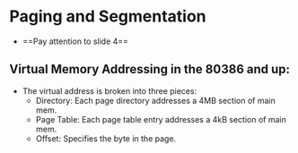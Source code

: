 # Paging and Segmentation
- ==Pay attention to slide 4==
## Virtual Memory Addressing in the 80386 and up:
- The virtual address is broken into three pieces:
	- Directory: Each page directory addresses a 4MB section of main mem.
	- Page Table: Each page table entry addresses a 4kB section of main mem.
	- Offset: Specifies the byte in the page.
